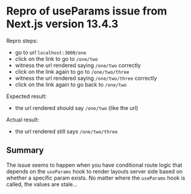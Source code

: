 # Repro of useParams issue from Next.js version 13.4.3

Repro steps:

- go to url `localhost:3000/one`
- click on the link to go to `/one/two`
- witness the url rendered saying `/one/two` correctly
- click on the link again to go to `/one/two/three`
- witness the url rendered saying `/one/two/three` correctly
- click on the link again to go back to `/one/two`

Expected result:

- the url rendered should say `/one/two` (like the url)

Actual result:

- the url rendered still says `/one/two/three`

## Summary

The issue seems to happen when you have conditional route logic that depends on the `useParams` hook to render layouts server side based on whether a specific param exists. No matter where the `useParams` hook is called, the values are stale...
